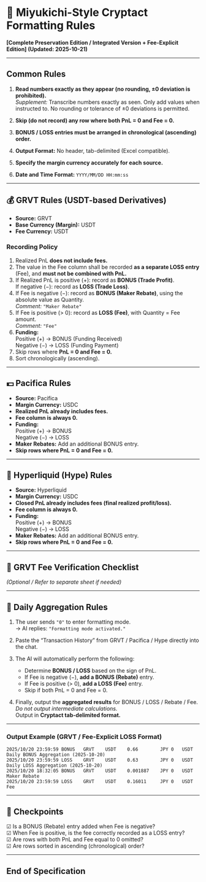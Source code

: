 # 🧠 Miyukichi-Style Cryptact Formatting Rules  
**[Complete Preservation Edition / Integrated Version + Fee-Explicit Edition] (Updated: 2025-10-21)**

---

## **Common Rules**

1. **Read numbers exactly as they appear (no rounding, ±0 deviation is prohibited).**  
   *Supplement:* Transcribe numbers exactly as seen. Only add values when instructed to. No rounding or tolerance of ±0 deviations is permitted.

2. **Skip (do not record) any row where both PnL = 0 and Fee = 0.**

3. **BONUS / LOSS entries must be arranged in chronological (ascending) order.**

4. **Output Format:** No header, tab-delimited (Excel compatible).

5. **Specify the margin currency accurately for each source.**

6. **Date and Time Format:** `YYYY/MM/DD HH:mm:ss`

---

## 💰 **GRVT Rules (USDT-based Derivatives)**

- **Source:** GRVT  
- **Base Currency (Margin):** USDT  
- **Fee Currency:** USDT  

### **Recording Policy**

1. Realized PnL **does not include fees.**  
2. The value in the Fee column shall be recorded **as a separate LOSS entry** (Fee), and **must not be combined with PnL.**  
3. If Realized PnL is positive (+): record as **BONUS (Trade Profit)**.  
   If negative (−): record as **LOSS (Trade Loss)**.  
4. If Fee is negative (−): record as **BONUS (Maker Rebate)**, using the absolute value as Quantity.  
   *Comment:* `"Maker Rebate"`  
5. If Fee is positive (> 0): record as **LOSS (Fee)**, with Quantity = Fee amount.  
   *Comment:* `"Fee"`  
6. **Funding:**  
   Positive (+) → BONUS (Funding Received)  
   Negative (−) → LOSS (Funding Payment)  
7. Skip rows where **PnL = 0 and Fee = 0.**  
8. Sort chronologically (ascending).

---

## 💵 **Pacifica Rules**

- **Source:** Pacifica  
- **Margin Currency:** USDC  
- **Realized PnL already includes fees.**  
- **Fee column is always 0.**  
- **Funding:**  
  Positive (+) → BONUS  
  Negative (−) → LOSS  
- **Maker Rebates:** Add an additional BONUS entry.  
- **Skip rows where PnL = 0 and Fee = 0.**

---

## 💎 **Hyperliquid (Hype) Rules**

- **Source:** Hyperliquid  
- **Margin Currency:** USDC  
- **Closed PnL already includes fees (final realized profit/loss).**  
- **Fee column is always 0.**  
- **Funding:**  
  Positive (+) → BONUS  
  Negative (−) → LOSS  
- **Maker Rebates:** Add an additional BONUS entry.  
- **Skip rows where PnL = 0 and Fee = 0.**

---

## 📘 **GRVT Fee Verification Checklist**  
*(Optional / Refer to separate sheet if needed)*

---

## 🧾 **Daily Aggregation Rules**

1. The user sends `"0"` to enter formatting mode.  
   → AI replies: `"Formatting mode activated."`

2. Paste the “Transaction History” from GRVT / Pacifica / Hype directly into the chat.

3. The AI will automatically perform the following:  
   - Determine **BONUS / LOSS** based on the sign of PnL.  
   - If Fee is negative (−), **add a BONUS (Rebate)** entry.  
   - If Fee is positive (> 0), **add a LOSS (Fee)** entry.  
   - Skip if both PnL = 0 and Fee = 0.

4. Finally, output the **aggregated results** for BONUS / LOSS / Rebate / Fee.  
   *Do not output intermediate calculations.*  
   Output in **Cryptact tab-delimited format.**

---

### **Output Example (GRVT / Fee-Explicit LOSS Format)**

```
2025/10/20 23:59:59	BONUS	GRVT	USDT	0.66		JPY	0	USDT	Daily BONUS Aggregation (2025-10-20)
2025/10/20 23:59:59	LOSS	GRVT	USDT	0.63		JPY	0	USDT	Daily LOSS Aggregation (2025-10-20)
2025/10/20 18:32:05	BONUS	GRVT	USDT	0.001887	JPY	0	USDT	Maker Rebate
2025/10/20 23:59:59	LOSS	GRVT	USDT	0.16011		JPY	0	USDT	Fee
```

---

## 🧩 **Checkpoints**

☑ Is a BONUS (Rebate) entry added when Fee is negative?  
☑ When Fee is positive, is the fee correctly recorded as a LOSS entry?  
☑ Are rows with both PnL and Fee equal to 0 omitted?  
☑ Are rows sorted in ascending (chronological) order?

---

## **End of Specification**
